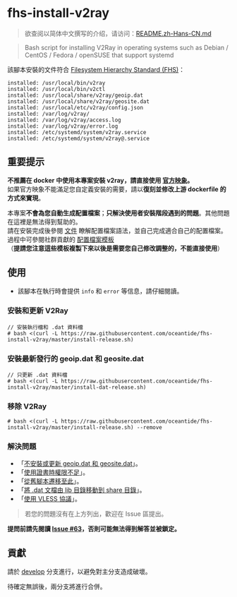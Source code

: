 # fhs-install-v2ray

> 欲查阅以简体中文撰写的介绍，请访问：[README.zh-Hans-CN.md](README.zh-Hans-CN.md)

> Bash script for installing V2Ray in operating systems such as Debian / CentOS / Fedora / openSUSE that support systemd

該腳本安裝的文件符合 [Filesystem Hierarchy Standard (FHS)](https://en.wikipedia.org/wiki/Filesystem_Hierarchy_Standard)：

```
installed: /usr/local/bin/v2ray
installed: /usr/local/bin/v2ctl
installed: /usr/local/share/v2ray/geoip.dat
installed: /usr/local/share/v2ray/geosite.dat
installed: /usr/local/etc/v2ray/config.json
installed: /var/log/v2ray/
installed: /var/log/v2ray/access.log
installed: /var/log/v2ray/error.log
installed: /etc/systemd/system/v2ray.service
installed: /etc/systemd/system/v2ray@.service
```

## 重要提示

**不推薦在 docker 中使用本專案安裝 v2ray，請直接使用 [官方映象](https://github.com/oceantide/docker)。**  
如果官方映象不能滿足您自定義安裝的需要，請以**復刻並修改上游 dockerfile 的方式來實現**。  

本專案**不會為您自動生成配置檔案**；**只解決使用者安裝階段遇到的問題**。其他問題在這裡是無法得到幫助的。  
請在安裝完成後參閱 [文件](https://www.oceantide.org/) 瞭解配置檔案語法，並自己完成適合自己的配置檔案。過程中可參閱社群貢獻的 [配置檔案模板](https://github.com/oceantide/v2ray-examples)  
（**提請您注意這些模板複製下來以後是需要您自己修改調整的，不能直接使用**）

## 使用

* 該腳本在執行時會提供 `info` 和 `error` 等信息，請仔細閱讀。

### 安裝和更新 V2Ray

```
// 安裝執行檔和 .dat 資料檔
# bash <(curl -L https://raw.githubusercontent.com/oceantide/fhs-install-v2ray/master/install-release.sh)
```

### 安裝最新發行的 geoip.dat 和 geosite.dat

```
// 只更新 .dat 資料檔
# bash <(curl -L https://raw.githubusercontent.com/oceantide/fhs-install-v2ray/master/install-dat-release.sh)
```

### 移除 V2Ray

```
# bash <(curl -L https://raw.githubusercontent.com/oceantide/fhs-install-v2ray/master/install-release.sh) --remove
```

### 解決問題

* 「[不安裝或更新 geoip.dat 和 geosite.dat](https://github.com/oceantide/fhs-install-v2ray/wiki/Do-not-install-or-update-geoip.dat-and-geosite.dat)」。
* 「[使用證書時權限不足](https://github.com/oceantide/fhs-install-v2ray/wiki/Insufficient-permissions-when-using-certificates)」。
* 「[從舊腳本遷移至此](https://github.com/oceantide/fhs-install-v2ray/wiki/Migrate-from-the-old-script-to-this)」。
* 「[將 .dat 文檔由 lib 目錄移動到 share 目錄](https://github.com/oceantide/fhs-install-v2ray/wiki/Move-.dat-files-from-lib-directory-to-share-directory)」。
* 「[使用 VLESS 協議](https://github.com/oceantide/fhs-install-v2ray/wiki/To-use-the-VLESS-protocol)」。

> 若您的問題沒有在上方列出，歡迎在 Issue 區提出。

**提問前請先閱讀 [Issue #63](https://github.com/oceantide/fhs-install-v2ray/issues/63)，否則可能無法得到解答並被鎖定。**

## 貢獻

請於 [develop](https://github.com/oceantide/fhs-install-v2ray/tree/develop) 分支進行，以避免對主分支造成破壞。

待確定無誤後，兩分支將進行合併。

